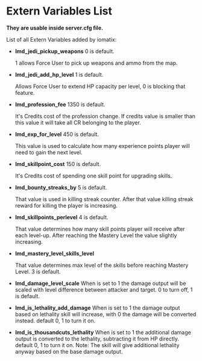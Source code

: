 # Extern Variables List
**They are usable inside server.cfg file.**

List of all Extern Variables added by iomatix:
- **lmd_jedi_pickup_weapons** 0 is default. 
  
  1 allows Force User to pick up weapons and ammo from the map. 
- **lmd_jedi_add_hp_level** 1 is default. 
  
  Allows Force User to extend HP capacity per level, 0 is blocking that feature.  
- **lmd_profession_fee** 1350 is default. 
  
  It's Credits cost of the profession change. If credits value is smaller than this value it will take all CR belonging to the player.
- **lmd_exp_for_level** 450 is default. 
  
  This value is used to calculate how many experience points player will need to gain the next level.
- **lmd_skillpoint_cost** 150 is default. 
  
  It's Credits cost of spending one skill point for upgrading skills. 
- **lmd_bounty_streaks_by** 5 is default. 
  
  That value is used in killing streak counter. After that value killing streak reward for killing the player is increasing.
- **lmd_skillpoints_perlevel** 4 is default. 

  That value determines how many skill points player will receive after each level-up. After reaching the Mastery Level the value slightly increasing. 
- **lmd_mastery_level_skills_level**
  
  That value determines max level of the skills before reaching Mastery Level. 3 is default. 
- **lmd_damage_level_scale** 
When is set to 1 the damage output will be scaled with level difference between attacker and target. 0 to turn off, 1 is default.

- **lmd_is_lethality_add_damage** 
When is set to 1 the damage output based on lethality skill will increase, with 0 the damage will be converted instead. default 0, 1 to turn it on.

- **lmd_is_thousandcuts_lethality** 
When is set to 1 the additional damage output is converted to the lethality, subtracting it from HP directly. default 0, 1 to turn it on. Note: The skill will give additional lethality anyway based on the base damage output.
